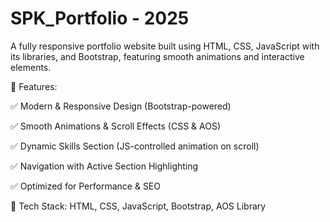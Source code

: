 # SPK_Portfolio - 2025

A fully responsive portfolio website built using HTML, CSS, JavaScript with its libraries, and Bootstrap, featuring smooth animations and interactive elements.

🔹 Features:

✅ Modern & Responsive Design (Bootstrap-powered)

✅ Smooth Animations & Scroll Effects (CSS & AOS)

✅ Dynamic Skills Section (JS-controlled animation on scroll)

✅ Navigation with Active Section Highlighting

✅ Optimized for Performance & SEO

🎨 Tech Stack: HTML, CSS, JavaScript, Bootstrap, AOS Library
